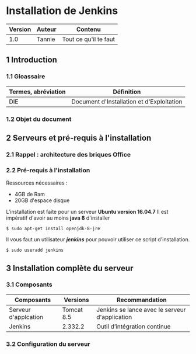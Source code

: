 # Installation de Jenkins

| Version | Auteur | Contenu               |
| ------- | ------ | --------------------- |
| 1.0     | Tannie | Tout ce qu'il te faut |

## 1 Introduction

### 1.1 Gloassaire

| Termes, abréviation | Définition                                |
| ------------------- | ----------------------------------------- |
| DIE                 | Document d'Installation et d'Exploitation |

### 1.2 Objet du document

## 2 Serveurs et pré-requis à l'installation

### 2.1 Rappel : architecture des briques Office

### 2.2 Pré-requis à l'installation

Ressources nécessaires :

- 4GB de Ram
- 20GB d'espace disque

L'installation est faite pour un serveur **Ubuntu version 16.04.7**
Il est impératif d'avoir au moins **java 8** d'installer

`$ sudo apt-get install openjdk-8-jre`

Il vous faut un utilisateur ***jenkins*** pour pouvoir utiliser ce script d'installation.

`$ sudo useradd jenkins`

## 3 Installation complète du serveur

### 3.1 Composants

| Composants           | Versions   | Recommandation                                 |
| -------------------- | ---------- | ---------------------------------------------- |
| Serveur d'applcation | Tomcat 8.5 | Jenkins se lance avec le serveur d'application |
| Jenkins              | 2.332.2    | Outil d’intégration continue                   |

### 3.2 Configuration du serveur
